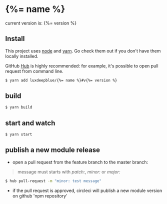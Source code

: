 # {%= name %}

current version is: {%= version %}

## Install

This project uses [node](http://nodejs.org) and [yarn](https://yarnpkg.com). Go check them out if you don't have them locally installed.

GitHub [Hub](https://github.com/github/hub) is highly recommended: for example, it's possible to open pull request from command line.

```sh
$ yarn add luxdeepblue/{%= name %}#v{%= version %}
```

## build

```sh
$ yarn build
```

## start and watch

```sh
$ yarn start
```

## publish a new module release

- open a pull request from the feature branch to the master branch:
> message must starts with _patch:_, _minor:_ or _major:_
```sh
$ hub pull-request -m "minor: test message"
```

- if the pull request is approved, circleci will publish a new module version on github 'npm repository'

